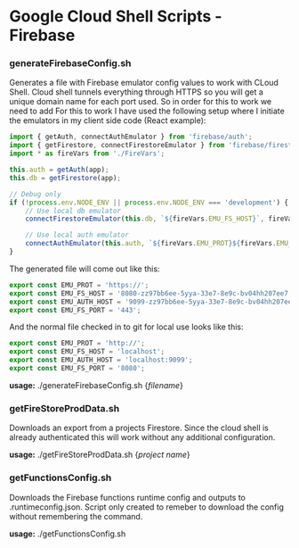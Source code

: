 # Google Cloud Shell Scripts - Firebase

### generateFirebaseConfig.sh
Generates a file with Firebase emulator config values to work with CLoud Shell. Cloud shell tunnels everything through HTTPS so you will get a unique domain name for each port used. So in order for this to work we need to add  For this to work I have used the following setup where I initiate the emulators in my client side code (React example):

```javascript
import { getAuth, connectAuthEmulator } from 'firebase/auth';
import { getFirestore, connectFirestoreEmulator } from 'firebase/firestore';
import * as fireVars from './FireVars';

this.auth = getAuth(app);
this.db = getFirestore(app);

// Debug only
if (!process.env.NODE_ENV || process.env.NODE_ENV === 'development') {
    // Use local db emulator
    connectFirestoreEmulator(this.db, `${fireVars.EMU_FS_HOST}`, fireVars.EMU_FS_PORT);

    // Use local auth emulator
    connectAuthEmulator(this.auth, `${fireVars.EMU_PROT}${fireVars.EMU_AUTH_HOST}`);
} 
```
The generated file will come out like this:

```javascript
export const EMU_PROT = 'https://';
export const EMU_FS_HOST = '8080-zz97bb6ee-5yya-33e7-8e9c-bv04hh207ee7.cs-europe-west4-bhnf.cloudshell.dev';
export const EMU_AUTH_HOST = '9099-zz97bb6ee-5yya-33e7-8e9c-bv04hh207ee7.cs-europe-west4-bhnf.cloudshell.dev';
export const EMU_FS_PORT = '443';
```

And the normal file checked in to git for local use looks like this:
```javascript
export const EMU_PROT = 'http://';
export const EMU_FS_HOST = 'localhost';
export const EMU_AUTH_HOST = 'localhost:9099';
export const EMU_FS_PORT = '8080'; 
```

**usage:** ./generateFirebaseConfig.sh {*filename*}

### getFireStoreProdData.sh
Downloads an export from a projects Firestore. Since the cloud shell is already authenticated this will work without any additional configuration.

**usage:** ./getFireStoreProdData.sh {*project name*}

### getFunctionsConfig.sh
Downloads the Firebase functions runtime config and outputs to .runtimeconfig.json. Script only created to remeber to download the config without remembering the command.

**usage:** ./getFunctionsConfig.sh
